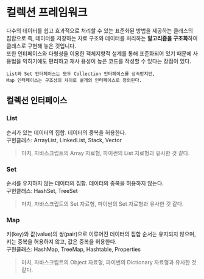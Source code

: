 # 컬렉션 프레임워크
다수의 데이터를 쉽고 효과적으로 처리할 수 있는 표준화된 방법을 제공하는 클래스의 집합으로 
즉, 데이터를 저장하는 자료 구조와 데이터를 처리하는 **알고리즘을 구조화**하여 클래스로 구현해 놓은 것입니다.  
또한 인터페이스와 다형성을 이용한 객체지향적 설계를 통해 표준화되어 있기 때문에 사용법을 익히기에도 편리하고 재사 용성이 높은 코드를 작성할 수 있다는 장점이 있다.
```
List와 Set 인터페이스는 모두 Collection 인터페이스를 상속받지만,  
Map 인터페이스는 구조상의 차이로 별개의 인터페이스로 정의된다.
```

## 컬렉션 인터페이스
### List
순서가 있는 데이터의 집합. 데이터의 중복을 허용한다.  
구현클래스: ArrayList, LinkedList, Stack, Vector  

> 마치, 자바스크립트의 Array 자료형, 파이썬의 List 자료형과 유사한 것 같다.

### Set
순서를 유지하지 않는 데이터의 집합. 데이터의 중복을 허용하지 않는다.  
구현클래스: HashSet, TreeSet

> 마치, 자바스크립트의 Set 자료형, 파이썬의 Set 자료형과 유사한 것 같다.

### Map
키(key)와 값(value)의 쌍(pair)으로 이루어진 데이터의 집합
순서는 유지되지 않으며, 키는 중복을 허용하지 않고, 값은 중복을 허용한다.  
구현클래스: HashMap, TreeMap, Hashtable, Properties

> 마치, 자바스크립트의 Object 자료형, 파이썬의 Dictionary 자료형과 유사한 것 같다.